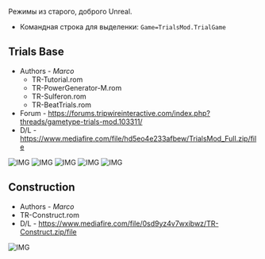 Режимы из старого, доброго Unreal.

* Командная строка для выделенки: `Game=TrialsMod.TrialGame`

## Trials Base

* Authors - *Marco*
  * TR-Tutorial.rom
  * TR-PowerGenerator-M.rom
  * TR-Sulferon.rom
  * TR-BeatTrials.rom
* Forum - <https://forums.tripwireinteractive.com/index.php?threads/gametype-trials-mod.103311/>
* D/L - <https://www.mediafire.com/file/hd5eo4e233afbew/TrialsMod_Full.zip/file>

![IMG](https://i.imgur.com/8nqlNjc.jpg)
![IMG](https://i.imgur.com/UGalm3H.jpg)
![IMG](https://i.imgur.com/PUsm6ae.jpg)
![IMG](https://i.imgur.com/ap83U8f.jpg)
![IMG](https://i.imgur.com/thUvN49.jpg)

## Construction

* Authors - *Marco*
* TR-Construct.rom
* D/L - <https://www.mediafire.com/file/0sd9yz4v7wxibwz/TR-Construct.zip/file>

![IMG](https://i.imgur.com/uZ9BSYR.jpg)
